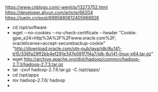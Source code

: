 https://www.cnblogs.com/-wenli/p/13273752.html
https://developer.aliyun.com/article/66204
https://juejin.cn/post/6995880612405968926

* cd /opt/software
* wget --no-cookies --no-check-certificate --header "Cookie: gpw_e24=http%3A%2F%2Fwww.oracle.com%2F; oraclelicense=accept-securebackup-cookie" "http://download.oracle.com/otn-pub/java/jdk/8u141-b15/336fa29ff2bb4ef291e347e091f7f4a7/jdk-8u141-linux-x64.tar.gz"
* wget http://archive.apache.org/dist/hadoop/common/hadoop-2.7.3/hadoop-2.7.3.tar.gz
* tar -zxvf hadoop-2.7.6.tar.gz -C /opt/apps/
* cd /opt/apps
* mv hadoop-2.7.6/ hadoop
* 


